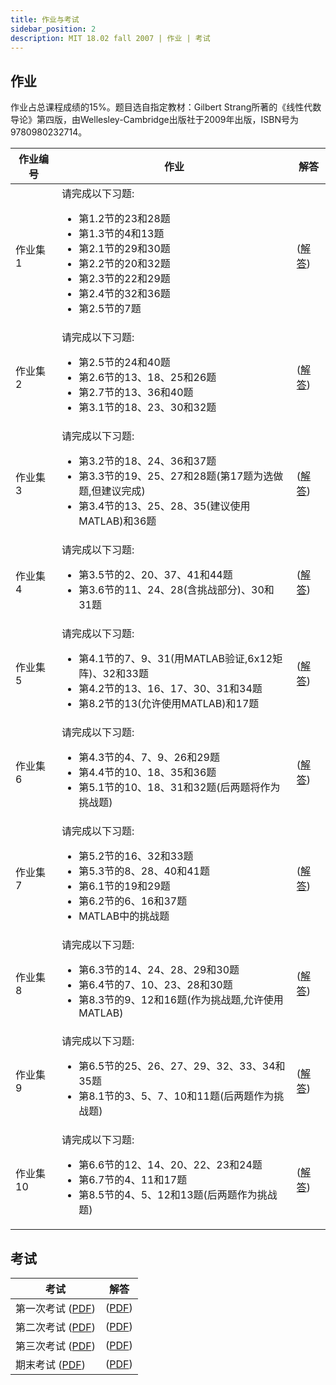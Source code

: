 ```yaml
---
title: 作业与考试
sidebar_position: 2
description: MIT 18.02 fall 2007 | 作业 | 考试
---
```




## 作业

作业占总课程成绩的15%。题目选自指定教材：Gilbert Strang所著的《线性代数导论》第四版，由Wellesley-Cambridge出版社于2009年出版，ISBN号为9780980232714。

<table>
  <thead>
    <tr>
      <th>作业编号</th>
      <th>作业</th>
      <th>解答</th>
    </tr>
  </thead>
  <tbody>
    <tr>
      <td>作业集 1</td>
      <td>
        请完成以下习题:
        <ul>
          <li>第1.2节的23和28题</li>
          <li>第1.3节的4和13题</li>
          <li>第2.1节的29和30题</li>
          <li>第2.2节的20和32题</li>
          <li>第2.3节的22和29题</li>
          <li>第2.4节的32和36题</li>
          <li>第2.5节的7题</li>
        </ul>
      </td>
      <td>
        (<a href="/resource/18-06/MIT18_06s10_pset1_s10_soln.pdf">解答</a>)
      </td>
    </tr>
    <tr>
      <td>作业集 2</td>
      <td>
        请完成以下习题:
        <ul>
          <li>第2.5节的24和40题</li>
          <li>第2.6节的13、18、25和26题</li>
          <li>第2.7节的13、36和40题</li>
          <li>第3.1节的18、23、30和32题</li>
        </ul>
      </td>
      <td>
        (<a href="/resource/18-06/MIT18_06s10_pset2_s10_soln.pdf">解答</a>)
      </td>
    </tr>
    <tr>
      <td>作业集 3</td>
      <td>
        请完成以下习题:
        <ul>
          <li>第3.2节的18、24、36和37题</li>
          <li>第3.3节的19、25、27和28题(第17题为选做题,但建议完成)</li>
          <li>第3.4节的13、25、28、35(建议使用MATLAB)和36题</li>
        </ul>
      </td>
      <td>
        (<a href="/resource/18-06/MIT18_06s10_pset3_s10_soln.pdf">解答</a>)
      </td>
    </tr>
    <tr>
      <td>作业集 4</td>
      <td>
        请完成以下习题:
        <ul>
          <li>第3.5节的2、20、37、41和44题</li>
          <li>第3.6节的11、24、28(含挑战部分)、30和31题</li>
        </ul>
      </td>
      <td>
        (<a href="/resource/18-06/MIT18_06s10_pset4_s10_soln.pdf">解答</a>)
      </td>
    </tr>
    <tr>
      <td>作业集 5</td>
      <td>
        请完成以下习题:
        <ul>
          <li>第4.1节的7、9、31(用MATLAB验证,6x12矩阵)、32和33题</li>
          <li>第4.2节的13、16、17、30、31和34题</li>
          <li>第8.2节的13(允许使用MATLAB)和17题</li>
        </ul>
      </td>
      <td>
        (<a href="/resource/18-06/MIT18_06s10_pset5_s10_soln.pdf">解答</a>)
      </td>
    </tr>
    <tr>
      <td>作业集 6</td>
      <td>
        请完成以下习题:
        <ul>
          <li>第4.3节的4、7、9、26和29题</li>
          <li>第4.4节的10、18、35和36题</li>
          <li>第5.1节的10、18、31和32题(后两题将作为挑战题)</li>
        </ul>
      </td>
      <td>
        (<a href="/resource/18-06/MIT18_06s10_pset6_s10_soln.pdf">解答</a>)
      </td>
    </tr>
    <tr>
      <td>作业集 7</td>
      <td>
        请完成以下习题:
        <ul>
          <li>第5.2节的16、32和33题</li>
          <li>第5.3节的8、28、40和41题</li>
          <li>第6.1节的19和29题</li>
          <li>第6.2节的6、16和37题</li>
          <li>MATLAB中的挑战题</li>
        </ul>
      </td>
      <td>
        (<a href="/resource/18-06/MIT18_06s10_pset7_s10_soln.pdf">解答</a>)
      </td>
    </tr>
    <tr>
      <td>作业集 8</td>
      <td>
        请完成以下习题:
        <ul>
          <li>第6.3节的14、24、28、29和30题</li>
          <li>第6.4节的7、10、23、28和30题</li>
          <li>第8.3节的9、12和16题(作为挑战题,允许使用MATLAB)</li>
        </ul>
      </td>
      <td>
        (<a href="/resource/18-06/MIT18_06s10_pset8_s10_soln.pdf">解答</a>)
      </td>
    </tr>
    <tr>
      <td>作业集 9</td>
      <td>
        请完成以下习题:
        <ul>
          <li>第6.5节的25、26、27、29、32、33、34和35题</li>
          <li>第8.1节的3、5、7、10和11题(后两题作为挑战题)</li>
        </ul>
      </td>
      <td>
        (<a href="/resource/18-06/MIT18_06s10_pset9_s10_soln.pdf">解答</a>)
      </td>
    </tr>
    <tr>
      <td>作业集 10</td>
      <td>
        请完成以下习题:
        <ul>
          <li>第6.6节的12、14、20、22、23和24题</li>
          <li>第6.7节的4、11和17题</li>
          <li>第8.5节的4、5、12和13题(后两题作为挑战题)</li>
        </ul>
      </td>
      <td>
        (<a href="/resource/18-06/MIT18_06s10_pset10_s10_sol.pdf">解答</a>)
      </td>
    </tr>
  </tbody>
</table>

## 考试

<div>
  <table>
    <thead>
      <tr>
        <th>考试</th>
        <th>解答</th>
      </tr>
    </thead>
    <tbody>
      <tr>
        <td>第一次考试 (<a href="/resource/18-06/MIT18_06s10_exam1_s10.pdf">PDF</a>)</td>
        <td>(<a href="/resource/18-06/MIT18_06s10_exam1_s10_sol.pdf">PDF</a>)</td>
      </tr>
      <tr>
        <td>第二次考试 (<a href="/resource/18-06/MIT18_06s10_exam2_s10.pdf">PDF</a>)</td>
        <td>(<a href="/resource/18-06/MIT18_06s10_exam2_s10_soln.pdf">PDF</a>)</td>
      </tr>
      <tr>
        <td>第三次考试 (<a href="/resource/18-06/MIT18_06s10_exam3_s10.pdf">PDF</a>)</td>
        <td>(<a href="/resource/18-06/MIT18_06s10_exam3_s10_soln.pdf">PDF</a>)</td>
      </tr>
      <tr>
        <td>期末考试 (<a href="/resource/18-06/MIT18_06s10_final_exam.pdf">PDF</a>)</td>
        <td>(<a href="/resource/18-06/MIT18_06s10_final_answers.pdf">PDF</a>)</td>
      </tr>
    </tbody>
  </table>
</div>